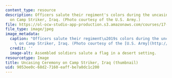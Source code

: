 ```yaml
---
content_type: resource
description: Officers salute their regiment's colors during the uncasing ceremony
  on Camp Striker, Iraq. (Photo courtesy of the U.S. Army.)
file: https://ol-ocw-studio-app-production.s3.amazonaws.com/courses/17-959-organizational-analysis-fall-2005/9053ee0c68d27160eaffbe7a0dc1c200_17-959f05-th.jpg
file_type: image/jpeg
image_metadata:
  caption: "Officers salute their regiment\u2019s colors during the uncasing ceremony\
    \ on Camp Striker, Iraq. (Photo courtesy of the [U.S. Army](http://www.army.mil/).)"
  credit: ''
  image-alt: Assembled soldiers salute a flag in a desert setting.
resourcetype: Image
title: Uncasing Ceremony on Camp Striker, Iraq (thumbnail)
uid: 9053ee0c-68d2-7160-eaff-be7a0dc1c200
---
```

